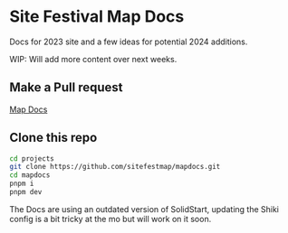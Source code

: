 # Site Festival Map Docs

Docs for 2023 site and a few ideas for potential 2024 additions.

WIP: Will add more content over next weeks.

## Make a Pull request

[Map Docs](https://github.com/sitefestmap/mapdocs/pulls)

## Clone this repo

```bash
cd projects
git clone https://github.com/sitefestmap/mapdocs.git
cd mapdocs
pnpm i
pnpm dev 
```

The Docs are using an outdated version of SolidStart, updating the Shiki config is a bit tricky at the mo but will work on it soon.